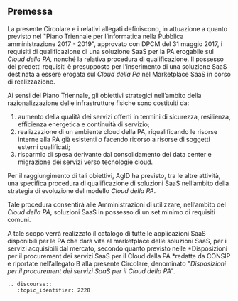 ## Premessa 

La presente Circolare e i relativi allegati definiscono, in attuazione a quanto
previsto nel "Piano Triennale per l’informatica nella Pubblica amministrazione
2017 - 2019", approvato con DPCM del 31 maggio 2017, i requisiti di
qualificazione di una soluzione SaaS per la PA erogabile sul *Cloud della PA,*
nonché la relativa procedura di qualificazione. Il possesso dei predetti
requisiti è presupposto per l’inserimento di una soluzione SaaS destinata a
essere erogata sul *Cloud della Pa* nel Marketplace SaaS in corso di
realizzazione.

Ai sensi del Piano Triennale, gli obiettivi strategici nell’ambito della
razionalizzazione delle infrastrutture fisiche sono costituiti da:

1. aumento della qualità dei servizi offerti in termini di sicurezza,
   resilienza, efficienza energetica e continuità di servizio;
2. realizzazione di un ambiente cloud della PA, riqualificando le risorse
   interne alla PA già esistenti o facendo ricorso a risorse di soggetti
   esterni qualificati;
3. risparmio di spesa derivante dal consolidamento dei data center e migrazione
   dei servizi verso tecnologie cloud.

Per il raggiungimento di tali obiettivi, AgID ha previsto, tra le altre
attività, una specifica procedura di qualificazione di soluzioni SaaS
nell’ambito della strategia di evoluzione del modello *Cloud della PA*. 

Tale procedura consentirà alle Amministrazioni di utilizzare, nell’ambito del
*Cloud della PA*, soluzioni SaaS in possesso di un set minimo di requisiti
comuni.

A tale scopo verrà realizzato il catalogo di tutte le applicazioni SaaS
disponibili per le PA che darà vita al  marketplace delle soluzioni SaaS, per i
servizi acquisibili dal mercato, secondo quanto previsto nelle *Disposizioni
per il procurement dei servizi SaaS per il Cloud della PA *redatte da CONSIP e
riportate nell’allegato B alla presente Circolare, denominato "*Disposizioni
per il procurement dei servizi SaaS per il Cloud della PA*".

```eval_rst
.. discourse::
   :topic_identifier: 2228
```
